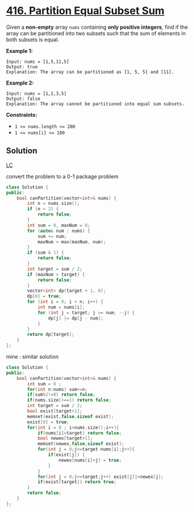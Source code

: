 # [416. Partition Equal Subset Sum](https://leetcode-cn.com/problems/partition-equal-subset-sum/)

Given a **non-empty** array `nums` containing **only positive integers**, find if the array can be partitioned into two subsets such that the sum of elements in both subsets is equal.

**Example 1:**

```
Input: nums = [1,5,11,5]
Output: true
Explanation: The array can be partitioned as [1, 5, 5] and [11].
```

**Example 2:**

```
Input: nums = [1,2,3,5]
Output: false
Explanation: The array cannot be partitioned into equal sum subsets.
```

**Constraints:**

- `1 <= nums.length <= 200`
- `1 <= nums[i] <= 100`

## Solution 

[LC](https://leetcode-cn.com/problems/partition-equal-subset-sum/solution/fen-ge-deng-he-zi-ji-by-leetcode-solution/)

convert the problem to a 0-1 package problem

```c++
class Solution {
public:
    bool canPartition(vector<int>& nums) {
        int n = nums.size();
        if (n < 2) {
            return false;
        }
        int sum = 0, maxNum = 0;
        for (auto& num : nums) {
            sum += num;
            maxNum = max(maxNum, num);
        }
        if (sum & 1) {
            return false;
        }
        int target = sum / 2;
        if (maxNum > target) {
            return false;
        }
        vector<int> dp(target + 1, 0);
        dp[0] = true;
        for (int i = 0; i < n; i++) {
            int num = nums[i];
            for (int j = target; j >= num; --j) {
                dp[j] |= dp[j - num];
            }
        }
        return dp[target];
    }
};

```

mine : similar  solution 

```c++
class Solution {
public:
    bool canPartition(vector<int>& nums) {
        int sum = 0 ;
        for(int n:nums) sum+=n;
        if(sum%2!=0) return false;
        if(nums.size()==1) return false;
        int target = sum / 2;
        bool exist[target+1];
        memset(exist,false,sizeof exist);
        exist[0] = true;
        for(int i = 0 ; i<nums.size();i++){
            if(nums[i]>target) return false;
            bool newex[target+1];
            memset(newex,false,sizeof exist);
            for(int j = 0;j<=target-nums[i];j++){
                if(exist[j]) {
                    newex[nums[i]+j] = true;
                }
            }
            for(int j = 0;j<=target;j++) exist[j]|=newex[j];
            if(exist[target]) return true;
        }
        return false;
    }
};
```

